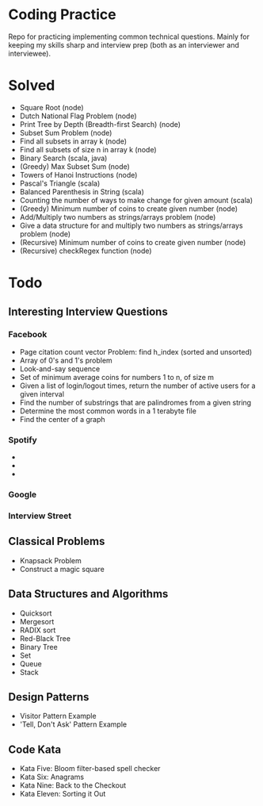 # Coding Practice

Repo for practicing implementing common technical questions. Mainly for keeping my skills sharp and interview prep (both as an interviewer and interviewee).

# Solved

* Square Root (node)
* Dutch National Flag Problem (node)
* Print Tree by Depth (Breadth-first Search) (node)
* Subset Sum Problem (node)
* Find all subsets in array k (node)
* Find all subsets of size n in array k (node)
* Binary Search (scala, java)
* (Greedy) Max Subset Sum (node)
* Towers of Hanoi Instructions (node)
* Pascal's Triangle (scala)
* Balanced Parenthesis in String (scala)
* Counting the number of ways to make change for given amount (scala)
* (Greedy) Minimum number of coins to create given number (node)
* Add/Multiply two numbers as strings/arrays problem (node)
* Give a data structure for and multiply two numbers as strings/arrays problem (node)
* (Recursive) Minimum number of coins to create given number (node)
* (Recursive) checkRegex function (node)

# Todo

## Interesting Interview Questions

### Facebook

* Page citation count vector Problem: find h_index (sorted and unsorted)
* Array of 0's and 1's problem
* Look-and-say sequence
* Set of minimum average coins for numbers 1 to n, of size m
* Given a list of login/logout times, return the number of active users for a given interval
* Find the number of substrings that are palindromes from a given string
* Determine the most common words in a 1 terabyte file
* Find the center of a graph

### Spotify

*
*
*

### Google

### Interview Street

## Classical Problems

* Knapsack Problem
* Construct a magic square

## Data Structures and Algorithms

* Quicksort
* Mergesort
* RADIX sort
* Red-Black Tree
* Binary Tree
* Set
* Queue
* Stack

## Design Patterns

* Visitor Pattern Example
* 'Tell, Don't Ask' Pattern Example

## Code Kata

* Kata Five: Bloom filter-based spell checker
* Kata Six: Anagrams
* Kata Nine: Back to the Checkout
* Kata Eleven: Sorting it Out

